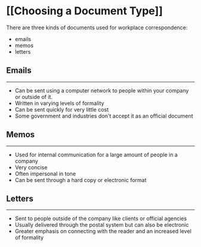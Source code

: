 # [[Choosing a Document Type]]

There are three kinds of documents used for workplace correspondence:
- emails
- memos
- letters

## Emails
---
- Can be sent using a computer network to people within your company or outside of it. 
- Written in varying levels of formality
- Can be sent quickly for very little cost
- Some government and industries don't accept it as an official document

## Memos
---
- Used for internal communication for a large amount of people in a company
- Very concise
- Often impersonal in tone
- Can be sent through a hard copy or electronic format

## Letters
---
- Sent to people outside of the company like clients or official agencies
- Usually delivered through the postal system but can also be electronic
- Greater emphasis on connecting with the reader and an increased level of formality